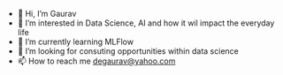 - 👋 Hi, I’m Gaurav
- 👀 I’m interested in Data Science, AI and how it wil impact the everyday life
- 🌱 I’m currently learning MLFlow
- 💞️ I’m looking for consuting opportunities within data science 
- 📫 How to reach me degaurav@yahoo.com

<!---
gaursgcc/gaursgcc is a ✨ special ✨ repository because its `README.md` (this file) appears on your GitHub profile.
You can click the Preview link to take a look at your changes.
--->
